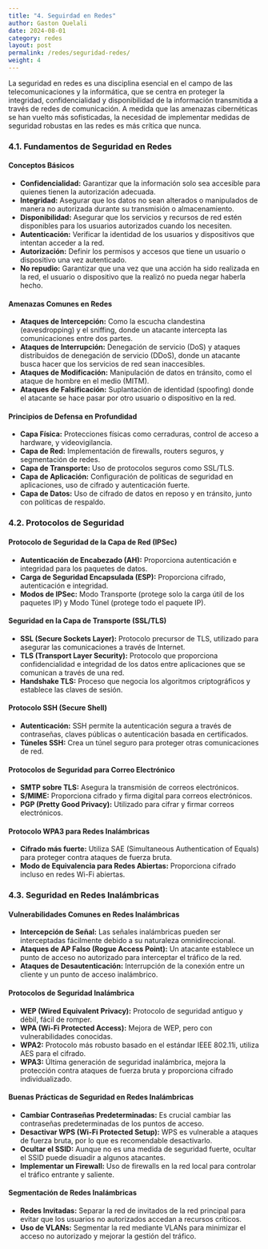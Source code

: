 ```yaml
---
title: "4. Seguirdad en Redes"
author: Gaston Quelali
date: 2024-08-01
category: redes
layout: post
permalink: /redes/seguridad-redes/
weight: 4
---
```


La seguridad en redes es una disciplina esencial en el campo de las telecomunicaciones y la informática, que se centra en proteger la integridad, confidencialidad y disponibilidad de la información transmitida a través de redes de comunicación. A medida que las amenazas cibernéticas se han vuelto más sofisticadas, la necesidad de implementar medidas de seguridad robustas en las redes es más crítica que nunca.

### 4.1. Fundamentos de Seguridad en Redes

#### Conceptos Básicos
- **Confidencialidad:** Garantizar que la información solo sea accesible para quienes tienen la autorización adecuada.
- **Integridad:** Asegurar que los datos no sean alterados o manipulados de manera no autorizada durante su transmisión o almacenamiento.
- **Disponibilidad:** Asegurar que los servicios y recursos de red estén disponibles para los usuarios autorizados cuando los necesiten.
- **Autenticación:** Verificar la identidad de los usuarios y dispositivos que intentan acceder a la red.
- **Autorización:** Definir los permisos y accesos que tiene un usuario o dispositivo una vez autenticado.
- **No repudio:** Garantizar que una vez que una acción ha sido realizada en la red, el usuario o dispositivo que la realizó no pueda negar haberla hecho.

#### Amenazas Comunes en Redes
- **Ataques de Intercepción:** Como la escucha clandestina (eavesdropping) y el sniffing, donde un atacante intercepta las comunicaciones entre dos partes.
- **Ataques de Interrupción:** Denegación de servicio (DoS) y ataques distribuidos de denegación de servicio (DDoS), donde un atacante busca hacer que los servicios de red sean inaccesibles.
- **Ataques de Modificación:** Manipulación de datos en tránsito, como el ataque de hombre en el medio (MITM).
- **Ataques de Falsificación:** Suplantación de identidad (spoofing) donde el atacante se hace pasar por otro usuario o dispositivo en la red.

#### Principios de Defensa en Profundidad
- **Capa Física:** Protecciones físicas como cerraduras, control de acceso a hardware, y videovigilancia.
- **Capa de Red:** Implementación de firewalls, routers seguros, y segmentación de redes.
- **Capa de Transporte:** Uso de protocolos seguros como SSL/TLS.
- **Capa de Aplicación:** Configuración de políticas de seguridad en aplicaciones, uso de cifrado y autenticación fuerte.
- **Capa de Datos:** Uso de cifrado de datos en reposo y en tránsito, junto con políticas de respaldo.

### 4.2. Protocolos de Seguridad

#### Protocolo de Seguridad de la Capa de Red (IPSec)
- **Autenticación de Encabezado (AH):** Proporciona autenticación e integridad para los paquetes de datos.
- **Carga de Seguridad Encapsulada (ESP):** Proporciona cifrado, autenticación e integridad.
- **Modos de IPSec:** Modo Transporte (protege solo la carga útil de los paquetes IP) y Modo Túnel (protege todo el paquete IP).

#### Seguridad en la Capa de Transporte (SSL/TLS)
- **SSL (Secure Sockets Layer):** Protocolo precursor de TLS, utilizado para asegurar las comunicaciones a través de Internet.
- **TLS (Transport Layer Security):** Protocolo que proporciona confidencialidad e integridad de los datos entre aplicaciones que se comunican a través de una red.
- **Handshake TLS:** Proceso que negocia los algoritmos criptográficos y establece las claves de sesión.

#### Protocolo SSH (Secure Shell)
- **Autenticación:** SSH permite la autenticación segura a través de contraseñas, claves públicas o autenticación basada en certificados.
- **Túneles SSH:** Crea un túnel seguro para proteger otras comunicaciones de red.

#### Protocolos de Seguridad para Correo Electrónico
- **SMTP sobre TLS:** Asegura la transmisión de correos electrónicos.
- **S/MIME:** Proporciona cifrado y firma digital para correos electrónicos.
- **PGP (Pretty Good Privacy):** Utilizado para cifrar y firmar correos electrónicos.

#### Protocolo WPA3 para Redes Inalámbricas
- **Cifrado más fuerte:** Utiliza SAE (Simultaneous Authentication of Equals) para proteger contra ataques de fuerza bruta.
- **Modo de Equivalencia para Redes Abiertas:** Proporciona cifrado incluso en redes Wi-Fi abiertas.

### 4.3. Seguridad en Redes Inalámbricas

#### Vulnerabilidades Comunes en Redes Inalámbricas
- **Intercepción de Señal:** Las señales inalámbricas pueden ser interceptadas fácilmente debido a su naturaleza omnidireccional.
- **Ataques de AP Falso (Rogue Access Point):** Un atacante establece un punto de acceso no autorizado para interceptar el tráfico de la red.
- **Ataques de Desautenticación:** Interrupción de la conexión entre un cliente y un punto de acceso inalámbrico.

#### Protocolos de Seguridad Inalámbrica
- **WEP (Wired Equivalent Privacy):** Protocolo de seguridad antiguo y débil, fácil de romper.
- **WPA (Wi-Fi Protected Access):** Mejora de WEP, pero con vulnerabilidades conocidas.
- **WPA2:** Protocolo más robusto basado en el estándar IEEE 802.11i, utiliza AES para el cifrado.
- **WPA3:** Última generación de seguridad inalámbrica, mejora la protección contra ataques de fuerza bruta y proporciona cifrado individualizado.

#### Buenas Prácticas de Seguridad en Redes Inalámbricas
- **Cambiar Contraseñas Predeterminadas:** Es crucial cambiar las contraseñas predeterminadas de los puntos de acceso.
- **Desactivar WPS (Wi-Fi Protected Setup):** WPS es vulnerable a ataques de fuerza bruta, por lo que es recomendable desactivarlo.
- **Ocultar el SSID:** Aunque no es una medida de seguridad fuerte, ocultar el SSID puede disuadir a algunos atacantes.
- **Implementar un Firewall:** Uso de firewalls en la red local para controlar el tráfico entrante y saliente.

#### Segmentación de Redes Inalámbricas
- **Redes Invitadas:** Separar la red de invitados de la red principal para evitar que los usuarios no autorizados accedan a recursos críticos.
- **Uso de VLANs:** Segmentar la red mediante VLANs para minimizar el acceso no autorizado y mejorar la gestión del tráfico.
